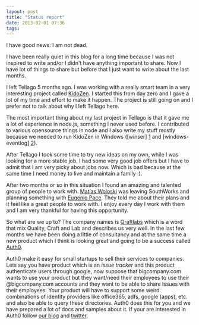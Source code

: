 ```yaml
---
layout: post
title: "Status report"
date: 2013-02-01 07:36
tags: 
---
```


I have good news: I am not dead. 

I have been really quiet in this blog for a long time because I was not inspired to write and/or I didn't have anything important to share. Now I have lot of things to share but before that I just want to write about the last months.

I left Tellago 5 months ago. I was working with a really smart team in a very interesting project called [KidoZen][0]. I started this from day zero and I gave a lot of my time and effort to make it happen. The project is still going on and I prefer not to talk about why I left Tellago here.

The most important thing about my last project in Tellago is that it gave me a lot of experience in node.js, something I never used before. I contributed to various opensource things in node and I also write my stuff mostly because we needed to run KidoZen in Windows ([winser] [1] and [windows-eventlog] [2]).

After Tellago I took some time to try new ideas on my own, while I was looking for a more stable job. I had some very good job offers but I have to admit that I am very picky about jobs now. Which is bad because at the same time I need money to live and maintain a family :). 

After two months or so in this situation I found an amazing and talented group of people to work with. [Matías Woloski][3] was leaving SouthWorks and planning something with [Eugenio Pace][4]. They told me about their plans and it feel like a great people to work with. I enjoy every day I work with them and I am very thankful for having this opportunity.

So what are we up to? The company names is [Qraftlabs][5] which is a word that mix Quality, Craft and Lab and describes us very well. In the last few months we have been doing a little of consultancy and at the same time a new product which I think is looking great and going to be a success called [Auth0][6].

Auth0 make it easy for small startups to sell their services to companies. Lets say you have product which is an *issue tracker* and this product authenticate users through google, now suppose that bigcompany.com wants to use your product but they want/need their employees to use their @bigcompany.com accounts and they want to be able to share issues with their employees. Your product will have to support some weird combinations of identity providers like office365, adfs, google (apps), etc. and also be able to query these directories. Auth0 does this for you and we have prepared a lot of docs and samples about it. If your are interested in Auth0 follow [our blog][7] and [twitter][8].


[0]: http://kidozen.com
[1]: https://github.com/jfromaniello/winser
[2]: https://github.com/jfromaniello/windowseventlogjs
[3]: http://woloski.com
[4]: https://twitter.com/eugenio_pace
[5]: http://qraftlabs.com "Quality Crafted Software"
[6]: http://auth0.com
[7]: http://blog.auth0.com
[8]: http://twitter.com/auth0